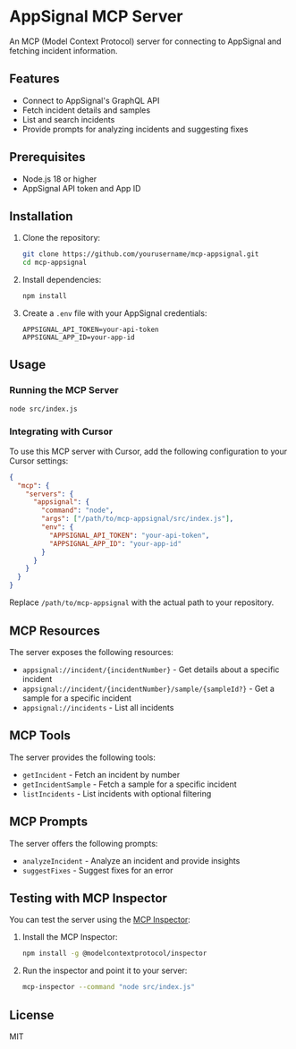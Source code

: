 # AppSignal MCP Server

An MCP (Model Context Protocol) server for connecting to AppSignal and fetching incident information.

## Features

- Connect to AppSignal's GraphQL API
- Fetch incident details and samples
- List and search incidents
- Provide prompts for analyzing incidents and suggesting fixes

## Prerequisites

- Node.js 18 or higher
- AppSignal API token and App ID

## Installation

1. Clone the repository:
   ```bash
   git clone https://github.com/yourusername/mcp-appsignal.git
   cd mcp-appsignal
   ```

2. Install dependencies:
   ```bash
   npm install
   ```

3. Create a `.env` file with your AppSignal credentials:
   ```
   APPSIGNAL_API_TOKEN=your-api-token
   APPSIGNAL_APP_ID=your-app-id
   ```

## Usage

### Running the MCP Server

```bash
node src/index.js
```

### Integrating with Cursor

To use this MCP server with Cursor, add the following configuration to your Cursor settings:

```json
{
  "mcp": {
    "servers": {
      "appsignal": {
        "command": "node",
        "args": ["/path/to/mcp-appsignal/src/index.js"],
        "env": {
          "APPSIGNAL_API_TOKEN": "your-api-token",
          "APPSIGNAL_APP_ID": "your-app-id"
        }
      }
    }
  }
}
```

Replace `/path/to/mcp-appsignal` with the actual path to your repository.

## MCP Resources

The server exposes the following resources:

- `appsignal://incident/{incidentNumber}` - Get details about a specific incident
- `appsignal://incident/{incidentNumber}/sample/{sampleId?}` - Get a sample for a specific incident
- `appsignal://incidents` - List all incidents

## MCP Tools

The server provides the following tools:

- `getIncident` - Fetch an incident by number
- `getIncidentSample` - Fetch a sample for a specific incident
- `listIncidents` - List incidents with optional filtering

## MCP Prompts

The server offers the following prompts:

- `analyzeIncident` - Analyze an incident and provide insights
- `suggestFixes` - Suggest fixes for an error

## Testing with MCP Inspector

You can test the server using the [MCP Inspector](https://modelcontextprotocol.io/docs/tools/inspector):

1. Install the MCP Inspector:
   ```bash
   npm install -g @modelcontextprotocol/inspector
   ```

2. Run the inspector and point it to your server:
   ```bash
   mcp-inspector --command "node src/index.js"
   ```

## License

MIT
